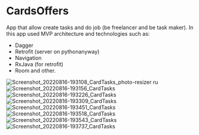# CardsOffers

App that allow create tasks and do job (be freelancer and be task maker).
In this app used MVP architecture and technologies such as:
- Dagger 
- Retrofit (server on pythonanyway)
- Navigation
- RxJava (for retrofit)
- Room
and other.


![Screenshot_20220816-193108_CardTasks_photo-resizer ru](https://user-images.githubusercontent.com/49618961/184934802-bdc98a6b-c220-4efc-b3cd-8e16ea2ee7ae.jpg)
![Screenshot_20220816-193156_CardTasks](https://user-images.githubusercontent.com/49618961/184932894-e557df26-e33e-434c-aeb5-ef27c0335b84.jpg)
![Screenshot_20220816-193226_CardTasks](https://user-images.githubusercontent.com/49618961/184932902-de90425b-c2fc-440b-8150-7cb56a290a6d.jpg)
![Screenshot_20220816-193309_CardTasks](https://user-images.githubusercontent.com/49618961/184932906-c99fdbb6-c52f-4f42-83bf-6a2f3ec75442.jpg)
![Screenshot_20220816-193451_CardTasks](https://user-images.githubusercontent.com/49618961/184932908-15de0c18-4fbe-4970-8fa4-ad72dfa14577.jpg)
![Screenshot_20220816-193518_CardTasks](https://user-images.githubusercontent.com/49618961/184932911-98b56cd4-ee73-400d-a5a8-b9120001de09.jpg)
![Screenshot_20220816-193543_CardTasks](https://user-images.githubusercontent.com/49618961/184932914-1fdc7e95-ecd5-44f1-8121-3aef79c5db06.jpg)
![Screenshot_20220816-193737_CardTasks](https://user-images.githubusercontent.com/49618961/184932916-5a6b9947-a4ec-4826-b905-6d6e2dbf331e.jpg)
